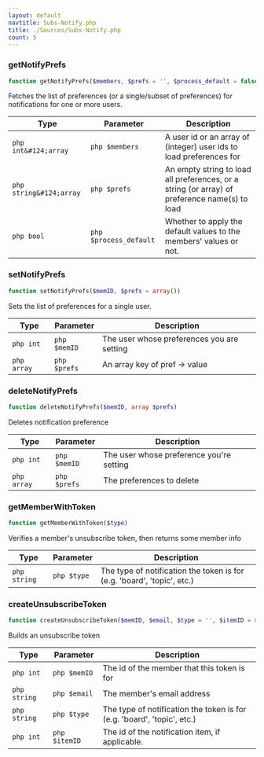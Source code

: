 ```yaml
---
layout: default
navtitle: Subs-Notify.php
title: ./Sources/Subs-Notify.php
count: 5
---
```


### getNotifyPrefs

```php
function getNotifyPrefs($members, $prefs = '', $process_default = false)
```
Fetches the list of preferences (or a single/subset of preferences) for
notifications for one or more users.



Type|Parameter|Description
---|---|---
```php int&#124;array```|```php $members```|A user id or an array of (integer) user ids to load preferences for
```php string&#124;array```|```php $prefs```|An empty string to load all preferences, or a string (or array) of preference name(s) to load
```php bool```|```php $process_default```|Whether to apply the default values to the members' values or not.

### setNotifyPrefs

```php
function setNotifyPrefs($memID, $prefs = array())
```
Sets the list of preferences for a single user.



Type|Parameter|Description
---|---|---
```php int```|```php $memID```|The user whose preferences you are setting
```php array```|```php $prefs```|An array key of pref -> value

### deleteNotifyPrefs

```php
function deleteNotifyPrefs($memID, array $prefs)
```
Deletes notification preference



Type|Parameter|Description
---|---|---
```php int```|```php $memID```|The user whose preference you're setting
```php array```|```php $prefs```|The preferences to delete

### getMemberWithToken

```php
function getMemberWithToken($type)
```
Verifies a member's unsubscribe token, then returns some member info



Type|Parameter|Description
---|---|---
```php string```|```php $type```|The type of notification the token is for (e.g. 'board', 'topic', etc.)

### createUnsubscribeToken

```php
function createUnsubscribeToken($memID, $email, $type = '', $itemID = 0)
```
Builds an unsubscribe token



Type|Parameter|Description
---|---|---
```php int```|```php $memID```|The id of the member that this token is for
```php string```|```php $email```|The member's email address
```php string```|```php $type```|The type of notification the token is for (e.g. 'board', 'topic', etc.)
```php int```|```php $itemID```|The id of the notification item, if applicable.

